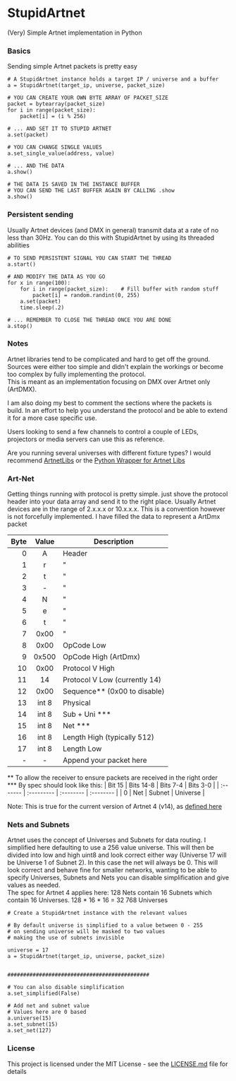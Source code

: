 # StupidArtnet

(Very) Simple Artnet implementation in Python


### Basics
Sending simple Artnet packets is pretty easy
```
# A StupidArtnet instance holds a target IP / universe and a buffer
a = StupidArtnet(target_ip, universe, packet_size)

# YOU CAN CREATE YOUR OWN BYTE ARRAY OF PACKET_SIZE
packet = bytearray(packet_size)
for i in range(packet_size):
	packet[i] = (i % 256)

# ... AND SET IT TO STUPID ARTNET
a.set(packet)

# YOU CAN CHANGE SINGLE VALUES
a.set_single_value(address, value)

# ... AND THE DATA
a.show()

# THE DATA IS SAVED IN THE INSTANCE BUFFER
# YOU CAN SEND THE LAST BUFFER AGAIN BY CALLING .show
a.show()

```
### Persistent sending
Usually Artnet devices (and DMX in general) transmit data at a rate of no less than 30Hz.
You can do this with StupidArtnet by using its threaded abilities

```
# TO SEND PERSISTENT SIGNAL YOU CAN START THE THREAD
a.start()

# AND MODIFY THE DATA AS YOU GO
for x in range(100):
	for i in range(packet_size):	# Fill buffer with random stuff
		packet[i] = random.randint(0, 255)
	a.set(packet)
	time.sleep(.2)

# ... REMEMBER TO CLOSE THE THREAD ONCE YOU ARE DONE
a.stop()

```


### Notes

Artnet libraries tend to be complicated and hard to get off the ground. Sources were either too simple and didn't explain the workings or become too complex by fully implementing the protocol. <br />
This is meant as an implementation focusing on DMX over Artnet only (ArtDMX).

I am also doing my best to comment the sections where the packets is build. In an effort to help you understand the protocol and be able to extend it for a more case specific use.

Users looking to send a few channels to control a couple of LEDs, projectors or media servers can use this as reference.

Are you running several universes with different fixture types? I would recommend [ArtnetLibs](https://github.com/OpenLightingProject/libartnet) or the [Python Wrapper for Artnet Libs](https://github.com/haum/libartnet)

### Art-Net

Getting things running with protocol is pretty simple. just shove the protocol header into your data array and send it to the right place.
Usually Artnet devices are in the range of 2.x.x.x or 10.x.x.x. This is a convention however is not forcefully implemented.
I have filled the data to represent a ArtDmx packet


| Byte   | Value  | Description  |
| -----: | :----: | ------------ |
| 0      | A      | Header       |
| 1      | r      | "            |
| 2      | t      | "            |
| 3      | -      | "            |
| 4      | N      | "            |
| 5      | e      | "            |
| 6      | t      | "            |
| 7      | 0x00   | "            |
| 8      | 0x00   | OpCode Low   |
| 9      | 0x500  | OpCode High  (ArtDmx)         |
| 10     | 0x00   | Protocol V High               |
| 11     | 14     | Protocol V Low (currently 14) |
| 12     | 0x00   | Sequence** (0x00 to disable)  |
| 13     | int 8  | Physical     |
| 14     | int 8  | Sub + Uni ***                 |
| 15     | int 8  | Net ***      |
| 16     | int 8  | Length High (typically 512)   |
| 17     | int 8  | Length Low   |
| -      | -      | Append your packet here       |

** To allow the receiver to ensure packets are received in the right order <br />
*** By spec should look like this:
| Bit 15   | Bits 14-8  | Bits 7-4  | Bits 3-0  |
| :------- | :--------- | :-------- | :-------- |
| 0        | Net        | Subnet    | Universe  |

Note: This is true for the current version of Artnet 4 (v14), as [defined here](https://artisticlicence.com/WebSiteMaster/User%20Guides/art-net.pdf)

### Nets and Subnets

Artnet uses the concept of Universes and Subnets for data routing. I simplified here defaulting to use a 256 value universe. This will then be divided into low and high uint8 and look correct either way (Universe 17 will be Universe 1 of Subnet 2). In this case the net will always be 0.
This will look correct and behave fine for smaller networks, wanting to be able to specify Universes, Subnets and Nets you can disable simplification and give values as needed. <br />
The spec for Artnet 4 applies here: 128 Nets contain 16 Subnets which contain 16 Universes. 128 * 16 * 16 = 32 768 Universes

```
# Create a StupidArtnet instance with the relevant values

# By default universe is simplified to a value between 0 - 255
# on sending universe will be masked to two values
# making the use of subnets invisible

universe = 17
a = StupidArtnet(target_ip, universe, packet_size)


#############################################

# You can also disable simplification
a.set_simplified(False)

# Add net and subnet value
# Values here are 0 based
a.universe(15)
a.set_subnet(15)
a.set_net(127)
```

### License

This project is licensed under the MIT License - see the [LICENSE.md](LICENSE.md) file for details
